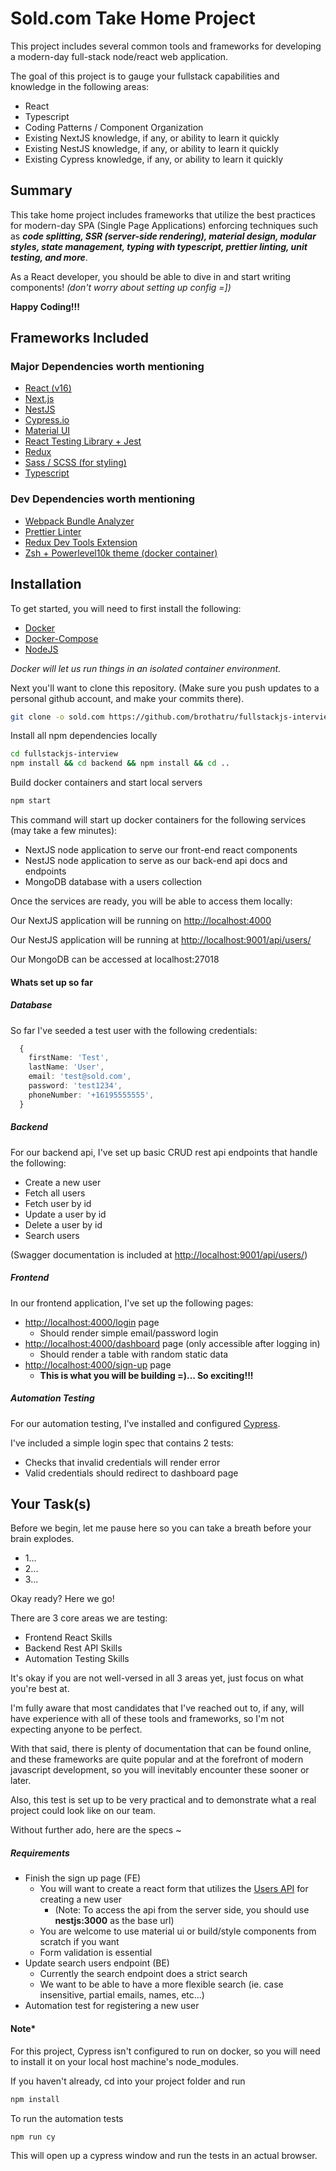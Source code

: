 # Sold.com Take Home Project

This project includes several common tools and frameworks for developing a modern-day full-stack node/react web application.

The goal of this project is to gauge your fullstack capabilities and knowledge in the following areas:

- React
- Typescript
- Coding Patterns / Component Organization
- Existing NextJS knowledge, if any, or ability to learn it quickly
- Existing NestJS knowledge, if any, or ability to learn it quickly
- Existing Cypress knowledge, if any, or ability to learn it quickly

## Summary

This take home project includes frameworks that utilize the best practices for modern-day SPA (Single Page Applications) enforcing techniques such as _**code splitting, SSR (server-side rendering), material design, modular styles, state management, typing with typescript, prettier linting, unit testing, and more**_.

As a React developer, you should be able to dive in and start writing components!
_(don't worry about setting up config =])_

**Happy Coding!!!**

## Frameworks Included

### Major Dependencies worth mentioning

- [React (v16)](https://reactjs.org/)
- [Next.js](https://nextjs.org/docs/)
- [NestJS](https://nestjs.com/)
- [Cypress.io](https://www.cypress.io/)
- [Material UI](https://material-ui.com/)
- [React Testing Library + Jest](https://github.com/testing-library/react-testing-library)
- [Redux](https://www.valentinog.com/blog/redux/)
- [Sass / SCSS (for styling)](https://sass-lang.com/)
- [Typescript](https://medium.com/@wittydeveloper/typescript-learn-the-basics-2f56eb9b02eb)

### Dev Dependencies worth mentioning

- [Webpack Bundle Analyzer](https://github.com/webpack-contrib/webpack-bundle-analyzer)
- [Prettier Linter](https://prettier.io/)
- [Redux Dev Tools Extension](https://github.com/reduxjs/redux-devtools)
- [Zsh + Powerlevel10k theme (docker container)](https://github.com/romkatv/powerlevel10k)

## Installation

To get started, you will need to first install the following:

- [Docker](https://docs.docker.com/get-docker/)
- [Docker-Compose](https://docs.docker.com/compose/)
- [NodeJS](https://nodejs.org/en/)

_Docker will let us run things in an isolated container environment._

Next you'll want to clone this repository. (Make sure you push updates to a personal github account, and make your commits there).

```bash
git clone -o sold.com https://github.com/brothatru/fullstackjs-interview.git
```

Install all npm dependencies locally

```bash
cd fullstackjs-interview
npm install && cd backend && npm install && cd ..
```

Build docker containers and start local servers

```bash
npm start
```

This command will start up docker containers for the following services (may take a few minutes):

- NextJS node application to serve our front-end react components
- NestJS node application to serve as our back-end api docs and endpoints
- MongoDB database with a users collection

Once the services are ready, you will be able to access them locally:

Our NextJS application will be running on [http://localhost:4000](http://localhost:4000)

Our NestJS application will be running at [http://localhost:9001/api/users/](http://localhost:9001/api/users/)

Our MongoDB can be accessed at localhost:27018

#### Whats set up so far

##### Database

So far I've seeded a test user with the following credentials:

```ts
  {
    firstName: 'Test',
    lastName: 'User',
    email: 'test@sold.com',
    password: 'test1234',
    phoneNumber: '+16195555555',
  }
```

##### Backend

For our backend api, I've set up basic CRUD rest api endpoints that handle the following:

- Create a new user
- Fetch all users
- Fetch user by id
- Update a user by id
- Delete a user by id
- Search users

(Swagger documentation is included at [http://localhost:9001/api/users/](http://localhost:9001/api/users/))

##### Frontend

In our frontend application, I've set up the following pages:

- [http://localhost:4000/login](http://localhost:4000/login) page
  - Should render simple email/password login
- [http://localhost:4000/dashboard](http://localhost:4000/dashboard) page (only accessible after logging in)
  - Should render a table with random static data
- [http://localhost:4000/sign-up](http://localhost:4000/sign-up) page
  - **This is what you will be building =)... So exciting!!!**

##### Automation Testing

For our automation testing, I've installed and configured [Cypress](https://www.cypress.io/).

I've included a simple login spec that contains 2 tests:

- Checks that invalid credentials will render error
- Valid credentials should redirect to dashboard page

## Your Task(s)

Before we begin, let me pause here so you can take a breath before your brain explodes.

- 1...
- 2...
- 3...

Okay ready? Here we go!

There are 3 core areas we are testing:

- Frontend React Skills
- Backend Rest API Skills
- Automation Testing Skills

It's okay if you are not well-versed in all 3 areas yet, just focus on what you're best at.

I'm fully aware that most candidates that I've reached out to, if any, will have experience with all of these tools and frameworks, so I'm not expecting anyone to be perfect.

With that said, there is plenty of documentation that can be found online, and these frameworks are quite popular and at the forefront of modern javascript development, so you will inevitably encounter these sooner or later.

Also, this test is set up to be very practical and to demonstrate what a real project could look like on our team.

Without further ado, here are the specs ~

##### Requirements

- Finish the sign up page (FE)
  - You will want to create a react form that utilizes the [Users API](http://localhost:9001/api/users/#/) for creating a new user
    - (Note: To access the api from the server side, you should use **nestjs:3000** as the base url)
  - You are welcome to use material ui or build/style components from scratch if you want
  - Form validation is essential
- Update search users endpoint (BE)
  - Currently the search endpoint does a strict search
  - We want to be able to have a more flexible search (ie. case insensitive, partial emails, names, etc...)
- Automation test for registering a new user

#### Note\*

For this project, Cypress isn't configured to run on docker, so you will need to install it on your local host machine's node_modules.

If you haven't already, cd into your project folder and run

```bash
npm install
```

To run the automation tests

```bash
npm run cy
```

This will open up a cypress window and run the tests in an actual browser.
